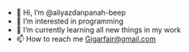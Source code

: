 - 👋 Hi, I’m @aliyazdanpanah-beep
- 👀 I’m interested in programming
- 🌱 I’m currently learning all new things in my work 
- 📫 How to reach me Gigarfair@gmail.com

<!---
aliyazdanpanah-beep/aliyazdanpanah-beep is a ✨ special ✨ repository because its `README.md` (this file) appears on your GitHub profile.
You can click the Preview link to take a look at your changes.
--->
